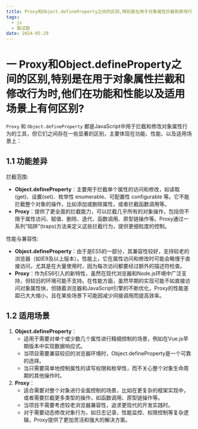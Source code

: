 ```yaml
---
title: Proxy和Object.defineProperty之间的区别,特别是在用于对象属性拦截和修改行为时,他们在功能和性能以及适用场景上有何区别?
tags:
  - js
  - 面试题
date: 2024-05-29
---
```

# 一 Proxy和Object.defineProperty之间的区别,特别是在用于对象属性拦截和修改行为时,他们在功能和性能以及适用场景上有何区别?

`Proxy` 和 `Object.defineProperty` 都是JavaScript中用于拦截和修改对象属性行为的工具，但它们之间存在一些显著的区别，主要体现在功能、性能、以及适用场景上：

## 1.1 功能差异

拦截范围:

- **Object.defineProperty**：主要用于拦截单个属性的访问和修改，如读取(get)、设置(set)、枚举性 enumerable、可配置性 configurable 等。它不能拦截整个对象的操作，比如添加或删除属性，或者拦截函数调用等。
- **Proxy**：提供了更全面的拦截能力，可以拦截几乎所有的对象操作，包括但不限于属性访问、赋值、删除、迭代、函数调用、原型链操作等。Proxy通过一系列“陷阱”(traps)方法来定义这些拦截行为，提供更细粒度的控制。

性能与兼容性:

- **Object.defineProperty**：由于是ES5的一部分，其兼容性较好，支持较老的浏览器（如IE9及以上版本）。性能上，它在属性访问和修改时可能会略慢于直接访问，尤其是在大量使用时，因为每次访问都要经过额外的描述符检查。
- **Proxy**：作为ES6引入的新特性，虽然在现代浏览器和Node.js环境中广泛支持，但较旧的环境可能不支持。在性能方面，虽然早期的实现可能不如直接访问对象属性快，但随着浏览器和JavaScript引擎的不断优化，Proxy的性能差距已大大缩小，且在某些场景下可能因减少间接调用而提高效率。

## 1.2 适用场景

1. **Object.defineProperty**：
    - 适用于需要对单个或少数几个属性进行精细控制的场景，例如在Vue.js早期版本中实现数据响应式。
    - 当项目需要兼容较旧的浏览器环境时，Object.defineProperty是一个可靠的选择。
    - 当只需要简单地控制属性的读写权限和枚举性，而不关心整个对象生命周期的其他操作时。
2. **Proxy**：
    - 适合需要对整个对象进行全面控制的场景，比如在更复杂的框架实现中，或者需要拦截更多类型的操作，如函数调用、原型链操作等。
    - 当项目不需要考虑较老浏览器兼容性，追求更现代的开发实践时。
    - 对于需要动态修改对象行为，如日志记录、性能监控、权限控制等复杂逻辑，Proxy提供了更加灵活和强大的解决方案。